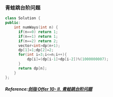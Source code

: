 ###  青蛙跳台阶问题
```cpp
class Solution {
public:
    int numWays(int n) {
      if(n==0) return 1;
      if(n==1) return 1;
      if(n==2) return 2;
      vector<int>dp(n+1);
      dp[1]=1;dp[2]=2;
      for(int i=3;i<=n;i++){
          dp[i]=(dp[i-1]+dp[i-2])%(1000000007);
      }
      return dp[n];
    }
};
```

##### Reference:[剑指 Offer 10- II. 青蛙跳台阶问题](https://leetcode.cn/problems/qing-wa-tiao-tai-jie-wen-ti-lcof/)